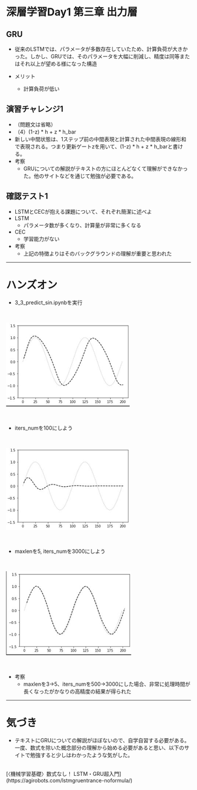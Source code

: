 # 深層学習Day1 第三章 出力層

## GRU
- 従来のLSTMでは、パラメータが多数存在していたため、計算負荷が大きかった。しかし、GRUでは、そのパラメータを大幅に削減し、精度は同等またはそれ以上が望める様になった構造

- メリット
    - 計算負荷が低い

## 演習チャレンジ1
- （問題文は省略）
- （4）(1-z) * h + z * h_bar
- 新しい中間状態は、1ステップ前の中間表現と計算された中間表現の線形和で表現される。つまり更新ゲートzを用いて、(1-z) * h + z * h_barと書ける。
- 考察
    - GRUについての解説がテキストの方にほとんどなくて理解ができなかった。他のサイトなどを通じて勉強が必要である。

## 確認テスト1
- LSTMとCECが抱える課題について、それぞれ簡潔に述べよ
- LSTM
    - パラメータ数が多くなり、計算量が非常に多くなる
- CEC
    - 学習能力がない
- 考察
    - 上記の特徴よりはそのバックグラウンドの理解が重要と思われた


---

# ハンズオン

- 3_3_predict_sin.ipynbを実行

<br>

![s3_sin.jpg](img/s3_sin.jpg)

<br>

- iters_numを100にしよう

<br>

![s3_sin2.jpg](img/s3_sin2.jpg)

<br>

- maxlenを5, iters_numを3000にしよう

<br>

![s3_sin3.jpg](img/s3_sin3.jpg)

<br>

- 考察
    - maxlenを3→5、iters_numを500→3000にした場合、非常に処理時間が長くなったがかなりの高精度の結果が得られた

---

# 気づき
- テキストにGRUについての解説がほぼないので、自学自習する必要がある。一度、数式を除いた概念部分の理解から始める必要があると思い、以下のサイトで勉強すると少しはわかったような気がした。
<br>
[〈機械学習基礎〉数式なし！ LSTM・GRU超入門](https://agirobots.com/lstmgruentrance-noformula/)
